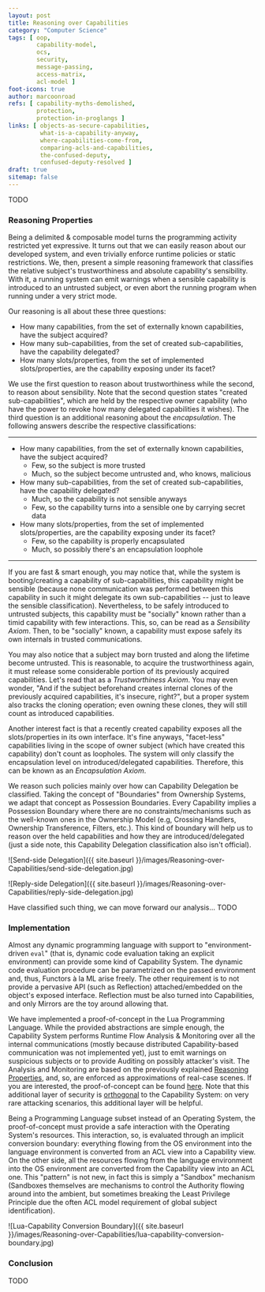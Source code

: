 ```yaml
---
layout: post
title: Reasoning over Capabilities
category: "Computer Science"
tags: [ oop,
        capability-model,
        ocs,
        security,
        message-passing,
        access-matrix,
        acl-model ]
foot-icons: true
author: marcoonroad
refs: [ capability-myths-demolished,
        protection,
        protection-in-proglangs ]
links: [ objects-as-secure-capabilities,
         what-is-a-capability-anyway,
         where-capabilities-come-from,
         comparing-acls-and-capabilities, 
         the-confused-deputy,
         confused-deputy-resolved ]
draft: true
sitemap: false
---
```


TODO

<a name="reasoning-properties"> </a>

### Reasoning Properties

Being a delimited & composable model turns the programming activity restricted yet expressive. It turns out that we can easily
reason about our developed system, and even trivially enforce runtime policies or static restrictions. We, then, present a simple
reasoning framework that classifies the relative subject's trustworthiness and absolute capability's sensibility. With it, a
running system can emit warnings when a sensible capability is introduced to an untrusted subject, or even abort the running program
when running under a very strict mode.

Our reasoning is all about these three questions:
* How many capabilities, from the set of externally known capabilities, have the subject acquired?
* How many sub-capabilities, from the set of created sub-capabilities, have the capability delegated?
* How many slots/properties, from the set of implemented slots/properties, are the capability exposing under its facet?

We use the first question to reason about trustworthiness while the second, to reason about sensibility. Note that the second
question states "created sub-capabilities", which are held by the respective owner capability (who have the power to revoke how
many delegated capabilities it wishes). The third question is an additional reasoning about the _encapsulation_. The following
answers describe the respective classifications:

---

* How many capabilities, from the set of externally known capabilities, have the subject acquired?
  + Few, so the subject is more trusted
  + Much, so the subject become untrusted and, who knows, malicious
* How many sub-capabilities, from the set of created sub-capabilities, have the capability delegated?
  + Much, so the capability is not sensible anyways
  + Few, so the capability turns into a sensible one by carrying secret data
* How many slots/properties, from the set of implemented slots/properties, are the capability exposing under its facet?
  + Few, so the capability is properly encapsulated
  + Much, so possibly there's an encapsulation loophole

---

If you are fast & smart enough, you may notice that, while the system is booting/creating a capability of sub-capabilities,
this capability might be sensible (because none communication was performed between this capability in such it might delegate
its own sub-capabilities -- just to leave the sensible classification). Nevertheless, to be safely introduced to untrusted
subjects, this capability must be "socially" known rather than a timid capability with few interactions. This, so, can be read
as a _Sensibility Axiom_. Then, to be "socially" known, a capability must expose safely its own internals in trusted communications.

You may also notice that a subject may born trusted and along the lifetime become untrusted. This is reasonable, to acquire the
trustworthiness again, it must release some considerable portion of its previously acquired capabilities. Let's read that as
a _Trustworthiness Axiom_. You may even wonder,
"And if the subject beforehand creates internal clones of the previously acquired capabilities, it's insecure, right?",
but a proper system also tracks the cloning operation; even owning these clones, they will still count as introduced capabilities.

Another interest fact is that a recently created capability exposes all the slots/properties in its own interface. It's fine anyways,
"facet-less" capabilities living in the scope of owner subject (which have created this capability) don't count as loopholes. The
system will only classify the encapsulation level on introduced/delegated capabilities. Therefore, this can be known as an
_Encapsulation Axiom_.

We reason such policies mainly over how can Capability Delegation be classified. Taking the concept of "Boundaries" from Ownership Systems,
we adapt that concept as Possession Boundaries. Every Capability implies a Possession Boundary where there are no constraints/mechanisms
such as the well-known ones in the Ownership Model (e.g, Crossing Handlers, Ownership Transference, Filters, etc.). This kind of boundary
will help us to reason over the held capabilities and how they are introduced/delegated (just a side note, this Capability Delegation
classification also isn't official).

![Send-side Delegation]({{ site.baseurl }}/images/Reasoning-over-Capabilities/send-side-delegation.jpg)

![Reply-side Delegation]({{ site.baseurl }}/images/Reasoning-over-Capabilities/reply-side-delegation.jpg)

Have classified such thing, we can move forward our analysis... TODO

<a name="implementation"></a>

### Implementation

Almost any dynamic programming language with support to "environment-driven `eval`" (that is, dynamic code evaluation taking an explicit
environment) can provide some kind of Capability System. The dynamic code evaluation procedure can be parametrized on the passed
environment and, thus, Functors à la ML arise freely. The other requirement is to not provide a pervasive API (such as Reflection)
attached/embedded on the object's exposed interface. Reflection must be also turned into Capabilities, and only Mirrors are the toy
around allowing that.

We have implemented a proof-of-concept in the Lua Programming Language. While the provided abstractions are simple enough, the Capability
System performs Runtime Flow Analysis & Monitoring over all the internal communications (mostly because distributed Capability-based communication
was not implemented yet), just to emit warnings on suspicious subjects or to provide Auditing on possibly attacker's visit. The Analysis and Monitoring are
based on the previously explained [Reasoning Properties](#reasoning-properties), and, so, are enforced as approximations of real-case scenes.
If you are interested, the proof-of-concept can be found [here](http://github.com/marcoonroad/lua-capability). Note that this additional layer
of security is <u>orthogonal</u> to the Capability System: on very rare attacking scenarios, this additional layer will be helpful.

Being a Programming Language subset instead of an Operating System, the proof-of-concept must provide a safe interaction with the Operating
System's resources. This interaction, so, is evaluated through an implicit conversion boundary: everything flowing from the OS environment into
the language environment is converted from an ACL view into a Capability view. On the other side, all the resources flowing from the language
environment
into the OS environment are converted from the Capability view into an ACL one. This "pattern" is not new, in fact this is simply a "Sandbox" mechanism
(Sandboxes themselves are mechanisms to control the Authority flowing around into the ambient, but sometimes breaking the Least Privilege Principle
due the often ACL model requirement of global subject identification).

![Lua-Capability Conversion Boundary]({{ site.baseurl }}/images/Reasoning-over-Capabilities/lua-capability-conversion-boundary.jpg)

<a name="conclusion"> </a>

### Conclusion

TODO
